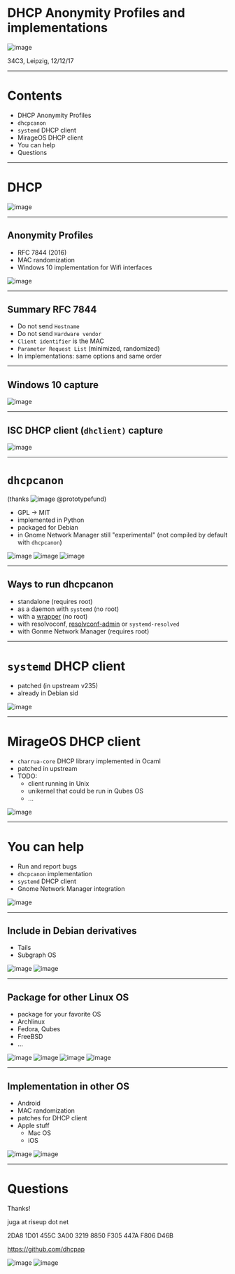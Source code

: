 DHCP Anonymity Profiles and implementations
=============================================

![image](images/dhcpcanon.svg)

34C3, Leipzig, 12/12/17

----  ----

Contents
========

- DHCP Anonymity Profiles
- `dhcpcanon`
- `systemd` DHCP client
- MirageOS DHCP client
- You can help
- Questions

----  ----

DHCP
=====

![image](images/serveimage.png)

----

Anonymity Profiles
-------------------

- RFC 7844 (2016)
- MAC randomization
- Windows 10 implementation for Wifi interfaces

![image](images/Windows_darkblue_2012_svg.svg)<!-- .element:  style="width: 50%;height: 50%;" -->

----

Summary RFC 7844
-----------------

- Do not send ``Hostname``
- Do not send ``Hardware vendor``
- ``Client identifier`` is the MAC
- ``Parameter Request List`` (minimized, randomized)
 - In implementations: same options and same order

----

Windows 10 capture
-------------------

![image](images/dhcp_win_req_renew_mac_annotated.svg)

----

ISC DHCP client (``dhclient)`` capture
----------------------------------------

![image](images/dhcp_dhclient_req_renew_mac_annotated.svg)

----  ----

`dhcpcanon`
==============

(thanks ![image](images/prototypefund_square.jpg)<!-- .element:  style="width: 5%;height: 5%" --> @prototypefund)

- GPL -> MIT
- implemented in Python
- packaged for Debian
- in Gnome Network Manager still "experimental" (not compiled by default with ``dhcpcanon``)

![image](images/Python_logo_and_wordmark.svg)<!-- .element:  style="width: 30%; height: 30%;" -->
![image](images/openlogo-nd.svg)
![image](images/Gnomelogo.svg)<!-- .element:  style="width: 10%;height: 10%" -->

----

Ways to run dhcpcanon
-----------------------

- standalone (requires root)
- as a daemon with `systemd` (no root)
- with a [wrapper](https://github.com/infinity0/ambient-rs) (no root)
- with resolvoconf, [resolvconf-admin](https://github.com/dkg/resolvconf-admin) or `systemd-resolved`
- with Gonme Network Manager (requires root)

----  ----

`systemd` DHCP client
======================

- patched (in upstream v235)
- already in Debian sid

![image](images/Freedesktop-logo.svg)<!-- .element:  style="width: 50%;height: 50%" -->

----  ----

MirageOS DHCP client
========================

- ``charrua-core`` DHCP library implemented in Ocaml
- patched in upstream
- TODO:
  - client running in Unix
  - unikernel that could be run in Qubes OS
  - ...

![image](images/mirage-logo-small.png)

----  ----

You can help
================

- Run and report bugs
 - `dhcpcanon` implementation
 - `systemd` DHCP client
 - Gnome Network Manager integration

![image](images/cibo00-Debugging.svg)<!-- .element:  style="width: 20%;height: 20%" -->

----

Include in Debian derivatives
-------------------------------

 - Tails
 - Subgraph OS

![image](images/Tails-logo-flat-inverted.svg)<!-- .element:  style="width: 20%;height: 20%;" -->
![image](images/Subgraph_OS_Logo.png)

----

Package for other Linux OS
---------------------------

- package for your favorite OS
 - Archlinux
 - Fedora, Qubes
 - FreeBSD
 - ...

![image](images/archlinux-logo-dark-scalable.518881f04ca9.svg)<!-- .element: style="width: 300px;" -->
![image](images/fedora_infinity_140x140.png)<!-- .element: style="width: 150px;" -->
![image](images/Qubes_OS_Logo.svg)<!-- .element: style="width: 150px;" -->
![image](images/Freebsd_logo.svg)<!-- .element: style="width: 300px;" -->

----

Implementation in other OS
---------------------------

- Android
 - MAC randomization
 - patches for DHCP client
- Apple stuff
  - Mac OS
  - iOS

![image](images/Android_robot_2014.svg)<!-- .element:  style="width: 150px;" -->
 ![image](images/Apple_logo_black.svg)

----  ----

Questions
===========

Thanks!

juga at riseup dot net

2DA8 1D01 455C 3A00 3219  8850 F305 447A F806 D46B

https://github.com/dhcpap

![image](images/juga_vcard_qr.svg)<!-- .element: style="width: 20%; height: 20%;" -->
![image](images/dhcpap.svg)<!-- .element: style="width: 20%; height: 20%;" -->
